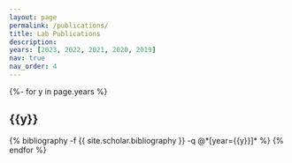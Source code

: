 ```yaml
---
layout: page
permalink: /publications/
title: Lab Publications
description: 
years: [2023, 2022, 2021, 2020, 2019]
nav: true
nav_order: 4
---
```

<!-- _pages/publications.md -->
<div class="publications">

{%- for y in page.years %}
  <h2 class="year">{{y}}</h2>
  {% bibliography -f {{ site.scholar.bibliography }} -q @*[year={{y}}]* %}
{% endfor %}

</div>
